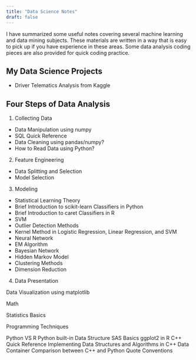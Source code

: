 ```yaml
---
title: "Data Science Notes"
draft: false
---
```


I have summarized some useful notes covering several machine learning and data mining subjects. These materials are written in a way that is easy to pick up if you have experience in these areas. Some data analysis coding pieces are also provided for quick coding practice.

## My Data Science Projects

- Driver Telematics Analysis from Kaggle

## Four Steps of Data Analysis

1. Collecting Data
  - Data Manipulation using numpy
  - SQL Quick Reference
  - Data Cleaning using pandas/numpy?
  - How to Read Data using Python?

2. Feature Engineering

  - Data Splitting and Selection
  - Model Selection

3. Modeling

  - Statistical Learning Theory
  - Brief Introduction to scikit-learn Classifiers in Python
  - Brief Introduction to caret Classifiers in R
  - SVM
  - Outlier Detection Methods
  - Kernel Method in Logistic Regression, Linear Regression, and SVM
  - Neural Network
  - EM Algorithm
  - Bayesian Network
  - Hidden Markov Model
  - Clustering Methods
  - Dimension Reduction

4. Data Presentation

Data Visualization using matplotlib

Math

Statistics Basics

Programming Techniques

Python VS R
Python built-in Data Structure
SAS Basics
ggplot2 in R
C++ Quick Reference
Implementing Data Structures and Algorithms in C++
Data Container Comparison between C++ and Python
Quote Conventions